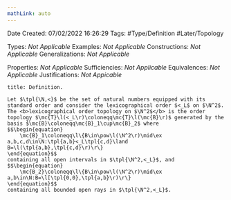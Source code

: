 ```yaml
---
mathLink: auto
---
```


<div class="topSpace"></div>

Date Created: 07/02/2022 16:26:29
Tags: #Type/Definition #Later/Topology

Types: <i>Not Applicable</i>
Examples: <i>Not Applicable</i>
Constructions: <i>Not Applicable</i>
Generalizations: <i>Not Applicable</i>

Properties: <i>Not Applicable</i>
Sufficiencies: <i>Not Applicable</i>
Equivalences: <i>Not Applicable</i>
Justifications: _Not Appicable_

``` ad-Definition
title: Definition.

Let $\tpl{\N,<}$ be the set of natural numbers equipped with its standard order and consider the lexicographical order $<_L$ on $\N^2$. The <b>lexicographical order topology on $\N^2$</b> is the order topology $\mc{T}\l(<_L\r)\coloneqq\mc{T}\l(\mc{B}\r)$ generated by the basis $\mc{B}\coloneqq\mc{B}_1\cup\mc{B}_2$ where
$$\begin{equation}
    \mc{B}_1\coloneqq\l\{B\in\pow\l(\N^2\r)\mid\ex a,b,c,d\in\N:\tpl{a,b}<_L\tpl{c,d}\land B=\l(\tpl{a,b},\tpl{c,d}\r)\r\}
\end{equation}$$
containing all open intervals in $\tpl{\N^2,<_L}$, and
$$\begin{equation}
    \mc{B_2}\coloneqq\l\{B\in\pow\l(\N^2\r)\mid\ex a,b\in\N:B=\l[\tpl{0,0},\tpl{a,b}\r)\r\}
\end{equation}$$
containing all bounded open rays in $\tpl{\N^2,<_L}$.

```
